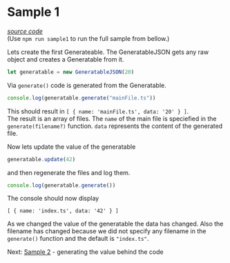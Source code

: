 # Sample 1

[*source code*](samples/sample-1.ts)  
(Use `npm run sample1` to run the full sample from bellow.)

Lets create the first Generateable. The GeneratableJSON gets any raw object and creates a Generatable from it.  

```typescript
let generatable = new GeneratableJSON(20)
```

Via `generate()` code is generated from the Generatable. 

```typescript
console.log(generatable.generate("mainFile.ts"))
```

This should result in `[ { name: 'mainFile.ts', data: '20' } ]`.  
The result is an array of files. The `name` of the main file is speciefied in the `generate(filename?)` function.  `data` represents the content of the generated file.

Now lets update the value of the generatable

```typescript
generatable.update(42)
```

and then regenerate the files and log them.

```typescript
console.log(generatable.generate())
```

The console should now display 

`[ { name: 'index.ts', data: '42' } ]`

As we changed the value of the generatable the data has changed. Also the filename has changed because we did not specify any filename in the `generate()` function and the default is `"index.ts"`.

Next: [Sample 2](sample-2.md) - generating the value behind the code